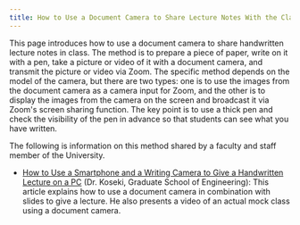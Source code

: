 ```yaml
---
title: How to Use a Document Camera to Share Lecture Notes With the Class
---
```


This page introduces how to use a document camera to share handwritten lecture notes in class. The method is to prepare a piece of paper, write on it with a pen, take a picture or video of it with a document camera, and transmit the picture or video via Zoom. The specific method depends on the model of the camera, but there are two types: one is to use the images from the document camera as a camera input for Zoom, and the other is to display the images from the camera on the screen and broadcast it via Zoom's screen sharing function. The key point is to use a thick pen and check the visibility of the pen in advance so that students can see what you have written.

The following is information on this method shared by a faculty and staff member of the University.

- [How to Use a Smartphone and a Writing Camera to Give a Handwritten Lecture on a PC](/online/shared/doc-cam-lecture.pdf) (Dr. Koseki, Graduate School of Engineering): This article explains how to use a document camera in combination with slides to give a lecture. He also presents a video of an actual mock class using a document camera.
